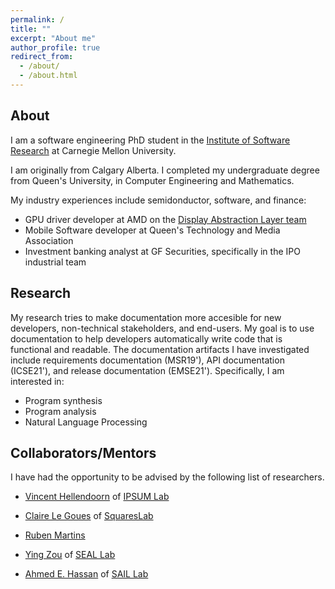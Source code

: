 ```yaml
---
permalink: /
title: ""
excerpt: "About me"
author_profile: true
redirect_from:
  - /about/
  - /about.html
---
```


## About
I am a software engineering PhD student in the [Institute of Software Research](https://www.isri.cmu.edu/) at Carnegie Mellon University.

I am originally from Calgary Alberta. I completed my undergraduate degree from Queen's University, in Computer Engineering and Mathematics.

My industry experiences include semidonductor, software, and finance:
- GPU driver developer at AMD on the [Display Abstraction Layer team](https://www.x.org/wiki/Events/XDC2016/Program/amd_dal.pdf)
- Mobile Software developer at Queen's Technology and Media Association
- Investment banking analyst at GF Securities, specifically in the IPO industrial team

## Research
My research tries to make documentation more accesible for new developers, non-technical stakeholders, and end-users. My goal is to use documentation to help developers automatically write code that is functional and readable. The documentation artifacts I have investigated include requirements documentation (MSR19'), API documentation (ICSE21'), and release documentation (EMSE21').
Specifically, I am interested in:
- Program synthesis
- Program analysis
- Natural Language Processing


## Collaborators/Mentors
I have had the opportunity to be advised by the following list of researchers.
- [Vincent Hellendoorn](https://vhellendoorn.github.io/) of [IPSUM Lab](https://cs.cmu.edu/~ipsum)

- [Claire Le Goues](https://clairelegoues.com/) of [SquaresLab](https://squareslab.github.io/)

- [Ruben Martins](https://sat-group.github.io/ruben/)

- [Ying Zou](https://www.ece.queensu.ca/people/Y-Zou/index.html) of [SEAL Lab](https://seal-queensu.github.io/)

- [Ahmed E. Hassan](http://research.cs.queensu.ca/home/ahmed/home/) of [SAIL Lab](http://sail.cs.queensu.ca/)
